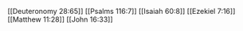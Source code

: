[[Deuteronomy 28:65]]
[[Psalms 116:7]]
[[Isaiah 60:8]]
[[Ezekiel 7:16]]
[[Matthew 11:28]]
[[John 16:33]]
